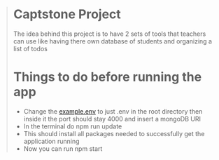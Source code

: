 > # Captstone Project
>
> The idea behind this project is to have 2 sets of tools that teachers can use like having there own database of students and organizing a list of todos
>
> # Things to do before running the app
>
> * Change the [example.env](https://github.com/kangaroofist57/capstone/blob/master/example.env) to just .env in the root directory then inside it the port should stay 4000 and insert a mongoDB URI
> * In the terminal do
> npm run update
> * This should install all packages needed to successfully get the application running
> * Now you can run
> npm start